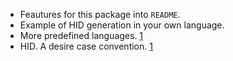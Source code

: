 - Feautures for this package into `README`.
- Example of HID generation in your own language.
- More predefined languages. [1](https://github.com/bengourley/slugg/blob/master/slugg.js)
- HID. A desire case convention. [1](https://pub.dev/packages/recase)
